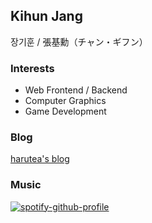 ## Kihun Jang

장기훈 / 張基勳（チャン・ギフン）

### Interests
- Web Frontend / Backend
- Computer Graphics
- Game Development

### Blog
[harutea's blog](https://kihuntea.com)

### Music
[![spotify-github-profile](https://spotify-github-profile.vercel.app/api/view?uid=31v4zryld4we56whyqxwaskgfl5y&cover_image=true&theme=default&show_offline=false&background_color=121212&interchange=true)](https://spotify-github-profile.vercel.app/api/view?uid=31v4zryld4we56whyqxwaskgfl5y&redirect=true)

<!--
**harutea/harutea** is a ✨ _special_ ✨ repository because its `README.md` (this file) appears on your GitHub profile.

Here are some ideas to get you started:

- 🔭 I’m currently working on ...
- 🌱 I’m currently learning ...
- 👯 I’m looking to collaborate on ...
- 🤔 I’m looking for help with ...
- 💬 Ask me about ...
- 📫 How to reach me: ...
- 😄 Pronouns: ...
- ⚡ Fun fact: ...
-->
